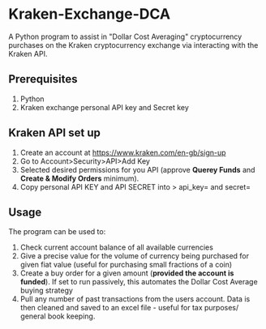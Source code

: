 # Kraken-Exchange-DCA
A Python program to assist in "Dollar Cost Averaging" cryptocurrency purchases on the Kraken cryptocurrency exchange via interacting with the Kraken API.
## Prerequisites
1. Python
2. Kraken exchange personal API key and Secret key

## Kraken API set up
1. Create an account at https://www.kraken.com/en-gb/sign-up
2. Go to Account>Security>API>Add Key
3. Selected desired permissions for you API (approve **Querey Funds** and **Create & Modify Orders** minimum).
4. Copy personal API KEY and API SECRET into > api_key= and secret=

## Usage
The program can be used to:
1. Check current account balance of all available currencies
2. Give a precise value for the volume of currency being purchased for given fiat value (useful for purchasing small fractions of a coin)
3. Create a buy order for a given amount (**provided the account is funded**). If set to run passively, this automates the Dollar Cost Average buying strategy
4. Pull any number of past transactions from the users account. Data is then cleaned and saved to an excel file - useful for tax purposes/ general book keeping.

